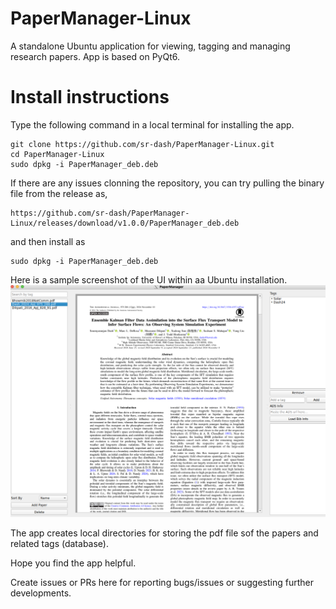 # PaperManager-Linux
A standalone Ubuntu application for viewing, tagging and managing research papers. App is based on PyQt6.

# Install instructions

Type the following command in a local terminal for installing the app. 

```
git clone https://github.com/sr-dash/PaperManager-Linux.git
cd PaperManager-Linux
sudo dpkg -i PaperManager_deb.deb
```

If there are any issues clonning the repository, you can try pulling the binary file from the release as,
```
https://github.com/sr-dash/PaperManager-Linux/releases/download/v1.0.0/PaperManager_deb.deb
```
and then install as 
```
sudo dpkg -i PaperManager_deb.deb
```
Here is a sample screenshot of the UI within aa Ubuntu installation.
![App_Preview](Sample_UI.png)

The app creates local directories for storing the pdf file sof the papers and related tags (database).

Hope you find the app helpful. 

Create issues or PRs here for reporting bugs/issues or suggesting further developments.

